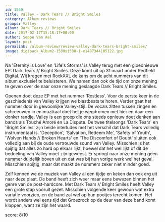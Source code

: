 ```yaml
---
id: 1569
title: Valley - Dark Tears // Bright Smiles
category: Album reviews
groups: Valley
album: Dark Tears // Bright Smiles
date: 2017-02-17T15:18:17+00:00
author: Seppe Van Ael
layout: post
permalink: /album-review/review-valley-dark-tears-bright-smiles/
image: digipack_Album2-1500x1500-1-e1487344105122.jpg
---
```

Na 'Eternity is Love' en 'Life's Storms' is Valley terug met een gloednieuwe EP: Dark Tears // Bright Smiles. Deze komt uit op 31 maart onder Redfield Digital. Wij kregen met RockXXL de kans om de acht nummers van dit album exclusief te beluisteren. We namen dan ook de tijd om onze mening te geven over de naar onze mening geslaagde Dark Tears // Bright Smiles.

Openen doet deze EP met het nummer 'Restless'. Voor de eerste keer in de geschiedenis van Valley krijgen we blastbeats te horen. Verder gaat het nummer door in gewoonlijke Valley-stijl. De vocals zitten tussen zingen en schreeuwen in en muzikaal doet het je wegdromen met hier en daar een donker randje. Valley is een groep die ons steeds opnieuw doet denken aan bands als Touché Amoré en La Dispute. De twee titelsongs 'Dark Tears' en 'Bright Smiles' zijn beide interludes met het verschil dat Dark Tears volledig instrumentaal is. 'Deception', 'Salvation, Redeem Me', 'Safety of Youth', 'Wolven Hands // Broken Hearts' en 'The Discomfort of Doubt' sluiten ook volledig aan bij de oude vertrouwde sound van Valley. Misschien is het spijtig dat alles zo hard op elkaar lijkt, hoewel dat het wel lijkt of dit de bedoeling van Valley moet zijn geweest. Er springt naar onze mening geen nummer duidelijk boven uit en dat was bij hun vorige werk wel het geval. Misschien spijtig, maar dat maakt de nummers zeker niet minder goed.

Zelf kennen we de muziek van Valley al een tijdje en keken dan ook erg uit naar deze plaat. De band heeft zich weer maar eens bewezen binnen het genre van de post-hardcore. Met Dark Tears // Bright Smiles heeft Valley een grote stap vooruit gezet. Misschien volgende keer gewoon wat extra variatie voorzien, en de band zal wel op hun pootjes terecht komen. Het wordt anders wel eens tijd dat Groezrock op de deur van deze band komt kloppen, want ze zijn het waard.

score: 8/10
